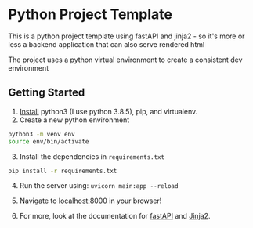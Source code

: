 # Python Project Template

This is a python project template using fastAPI and jinja2 - so it's more or less a backend application that can also serve rendered html

The project uses a python virtual environment to create a consistent dev environment

## Getting Started

1. [Install](https://packaging.python.org/en/latest/guides/installing-using-pip-and-virtual-environments/) python3 (I use python 3.8.5), pip, and virtualenv.
2. Create a new python environment

```bash
python3 -m venv env
source env/bin/activate
```

3. Install the dependencies in `requirements.txt`

```bash
pip install -r requirements.txt
```

4. Run the server using: `uvicorn main:app --reload`

5. Navigate to [localhost:8000](localhost:8000) in your browser!

6. For more, look at the documentation for [fastAPI](https://fastapi.tiangolo.com/) and [Jinja2](https://jinja.palletsprojects.com/en/3.1.x/).
